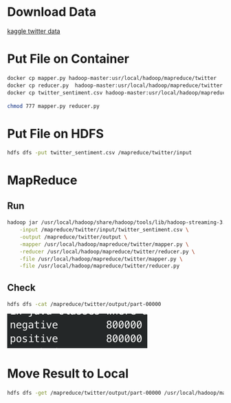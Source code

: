 # Download Data

[kaggle twitter data](https://www.kaggle.com/datasets/kazanova/sentiment140)

# Put File on Container

```bash
docker cp mapper.py hadoop-master:usr/local/hadoop/mapreduce/twitter
docker cp reducer.py  hadoop-master:usr/local/hadoop/mapreduce/twitter
docker cp twitter_sentiment.csv hadoop-master:usr/local/hadoop/mapreduce/twitter/input
```

```bash
chmod 777 mapper.py reducer.py
```

# Put File on HDFS

```bash
hdfs dfs -put twitter_sentiment.csv /mapreduce/twitter/input
```

# MapReduce

## Run

```bash
hadoop jar /usr/local/hadoop/share/hadoop/tools/lib/hadoop-streaming-3.3.6.jar \
    -input /mapreduce/twitter/input/twitter_sentiment.csv \
    -output /mapreduce/twitter/output \
    -mapper /usr/local/hadoop/mapreduce/twitter/mapper.py \
    -reducer /usr/local/hadoop/mapreduce/twitter/reducer.py \
    -file /usr/local/hadoop/mapreduce/twitter/mapper.py \
    -file /usr/local/hadoop/mapreduce/twitter/reducer.py
```

## Check

```bash
hdfs dfs -cat /mapreduce/twitter/output/part-00000
```

![result](./imgs/result.png)

# Move Result to Local

```bash
hdfs dfs -get /mapreduce/twitter/output/part-00000 /usr/local/hadoop/mapreduce/twitter/output
```
